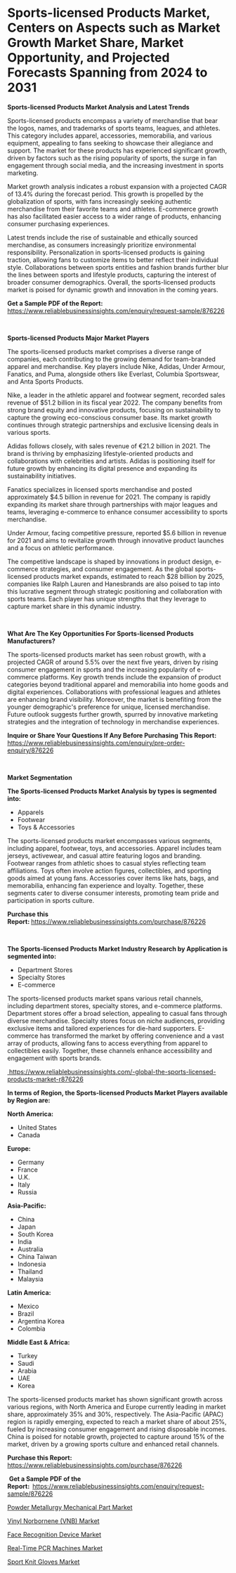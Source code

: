 <p><h1>Sports-licensed Products Market, Centers on Aspects such as Market Growth Market Share, Market Opportunity, and Projected Forecasts Spanning from 2024 to 2031</h1></p><p><strong>Sports-licensed Products Market Analysis and Latest Trends</strong></p>
<p><p>Sports-licensed products encompass a variety of merchandise that bear the logos, names, and trademarks of sports teams, leagues, and athletes. This category includes apparel, accessories, memorabilia, and various equipment, appealing to fans seeking to showcase their allegiance and support. The market for these products has experienced significant growth, driven by factors such as the rising popularity of sports, the surge in fan engagement through social media, and the increasing investment in sports marketing.</p><p>Market growth analysis indicates a robust expansion with a projected CAGR of 13.4% during the forecast period. This growth is propelled by the globalization of sports, with fans increasingly seeking authentic merchandise from their favorite teams and athletes. E-commerce growth has also facilitated easier access to a wider range of products, enhancing consumer purchasing experiences.</p><p>Latest trends include the rise of sustainable and ethically sourced merchandise, as consumers increasingly prioritize environmental responsibility. Personalization in sports-licensed products is gaining traction, allowing fans to customize items to better reflect their individual style. Collaborations between sports entities and fashion brands further blur the lines between sports and lifestyle products, capturing the interest of broader consumer demographics. Overall, the sports-licensed products market is poised for dynamic growth and innovation in the coming years.</p></p>
<p><strong>Get a Sample PDF of the Report:&nbsp;</strong> <a href="https://www.reliablebusinessinsights.com/enquiry/request-sample/876226">https://www.reliablebusinessinsights.com/enquiry/request-sample/876226</a></p>
<p>&nbsp;</p>
<p><strong>Sports-licensed Products Major Market Players</strong></p>
<p><p>The sports-licensed products market comprises a diverse range of companies, each contributing to the growing demand for team-branded apparel and merchandise. Key players include Nike, Adidas, Under Armour, Fanatics, and Puma, alongside others like Everlast, Columbia Sportswear, and Anta Sports Products.</p><p>Nike, a leader in the athletic apparel and footwear segment, recorded sales revenue of $51.2 billion in its fiscal year 2022. The company benefits from strong brand equity and innovative products, focusing on sustainability to capture the growing eco-conscious consumer base. Its market growth continues through strategic partnerships and exclusive licensing deals in various sports.</p><p>Adidas follows closely, with sales revenue of €21.2 billion in 2021. The brand is thriving by emphasizing lifestyle-oriented products and collaborations with celebrities and artists. Adidas is positioning itself for future growth by enhancing its digital presence and expanding its sustainability initiatives.</p><p>Fanatics specializes in licensed sports merchandise and posted approximately $4.5 billion in revenue for 2021. The company is rapidly expanding its market share through partnerships with major leagues and teams, leveraging e-commerce to enhance consumer accessibility to sports merchandise.</p><p>Under Armour, facing competitive pressure, reported $5.6 billion in revenue for 2021 and aims to revitalize growth through innovative product launches and a focus on athletic performance.</p><p>The competitive landscape is shaped by innovations in product design, e-commerce strategies, and consumer engagement. As the global sports-licensed products market expands, estimated to reach $28 billion by 2025, companies like Ralph Lauren and Hanesbrands are also poised to tap into this lucrative segment through strategic positioning and collaboration with sports teams. Each player has unique strengths that they leverage to capture market share in this dynamic industry.</p></p>
<p>&nbsp;</p>
<p><strong>What Are The Key Opportunities For Sports-licensed Products Manufacturers?</strong></p>
<p><p>The sports-licensed products market has seen robust growth, with a projected CAGR of around 5.5% over the next five years, driven by rising consumer engagement in sports and the increasing popularity of e-commerce platforms. Key growth trends include the expansion of product categories beyond traditional apparel and memorabilia into home goods and digital experiences. Collaborations with professional leagues and athletes are enhancing brand visibility. Moreover, the market is benefiting from the younger demographic's preference for unique, licensed merchandise. Future outlook suggests further growth, spurred by innovative marketing strategies and the integration of technology in merchandise experiences.</p></p>
<p><strong>Inquire or Share Your Questions If Any Before Purchasing This Report:</strong> <a href="https://www.reliablebusinessinsights.com/enquiry/pre-order-enquiry/876226">https://www.reliablebusinessinsights.com/enquiry/pre-order-enquiry/876226</a></p>
<p>&nbsp;</p>
<p><strong>Market Segmentation</strong></p>
<p><strong>The Sports-licensed Products Market Analysis by types is segmented into:</strong></p>
<p><ul><li>Apparels</li><li>Footwear</li><li>Toys & Accessories</li></ul></p>
<p><p>The sports-licensed products market encompasses various segments, including apparel, footwear, toys, and accessories. Apparel includes team jerseys, activewear, and casual attire featuring logos and branding. Footwear ranges from athletic shoes to casual styles reflecting team affiliations. Toys often involve action figures, collectibles, and sporting goods aimed at young fans. Accessories cover items like hats, bags, and memorabilia, enhancing fan experience and loyalty. Together, these segments cater to diverse consumer interests, promoting team pride and participation in sports culture.</p></p>
<p><strong>Purchase this Report:&nbsp;</strong><a href="https://www.reliablebusinessinsights.com/purchase/876226">https://www.reliablebusinessinsights.com/purchase/876226</a></p>
<p>&nbsp;</p>
<p><strong>The Sports-licensed Products Market Industry Research by Application is segmented into:</strong></p>
<p><ul><li>Department Stores</li><li>Specialty Stores</li><li>E-commerce</li></ul></p>
<p><p>The sports-licensed products market spans various retail channels, including department stores, specialty stores, and e-commerce platforms. Department stores offer a broad selection, appealing to casual fans through diverse merchandise. Specialty stores focus on niche audiences, providing exclusive items and tailored experiences for die-hard supporters. E-commerce has transformed the market by offering convenience and a vast array of products, allowing fans to access everything from apparel to collectibles easily. Together, these channels enhance accessibility and engagement with sports brands.</p></p>
<p><a href="https://www.reliablebusinessinsights.com/-global-the-sports-licensed-products-market-r876226">&nbsp;https://www.reliablebusinessinsights.com/-global-the-sports-licensed-products-market-r876226</a></p>
<p><strong>In terms of Region, the Sports-licensed Products Market Players available by Region are:</strong></p>
<p>
    <p> <strong> North America: </strong>
        <ul>
            <li>United States</li>
            <li>Canada</li>
        </ul>
        </p> 
    <p> <strong> Europe: </strong>
        <ul>
            <li>Germany</li>
            <li>France</li>
            <li>U.K.</li>
            <li>Italy</li>
            <li>Russia</li>
        </ul>
        </p> 
    <p> <strong> Asia-Pacific: </strong>
        <ul>
            <li>China</li>
            <li>Japan</li>
            <li>South Korea</li>
            <li>India</li>
            <li>Australia</li>
            <li>China Taiwan</li>
            <li>Indonesia</li>
            <li>Thailand</li>
            <li>Malaysia</li>
        </ul>
        </p> 
    <p> <strong> Latin America: </strong>
        <ul>
            <li>Mexico</li>
            <li>Brazil</li>
            <li>Argentina Korea</li>
            <li>Colombia</li>
        </ul>
        </p> 
    <p> <strong> Middle East & Africa: </strong>
        <ul>
            <li>Turkey</li>
            <li>Saudi</li>
            <li>Arabia</li>
            <li>UAE</li>
            <li>Korea</li>
        </ul>
    </p>
    </p>
<p><p>The sports-licensed products market has shown significant growth across various regions, with North America and Europe currently leading in market share, approximately 35% and 30%, respectively. The Asia-Pacific (APAC) region is rapidly emerging, expected to reach a market share of about 25%, fueled by increasing consumer engagement and rising disposable incomes. China is poised for notable growth, projected to capture around 15% of the market, driven by a growing sports culture and enhanced retail channels.</p></p>
<p><strong>Purchase this Report: </strong><a href="https://www.reliablebusinessinsights.com/purchase/876226">https://www.reliablebusinessinsights.com/purchase/876226</a></p>
<p>&nbsp;<strong>Get a Sample PDF of the Report:&nbsp;&nbsp;</strong><a href="https://www.reliablebusinessinsights.com/enquiry/request-sample/876226">https://www.reliablebusinessinsights.com/enquiry/request-sample/876226</a></p>
<p><strong></strong></p>
<p><p><a href="https://issuu.com/reportprime-2/docs/powder-metallurgy-mechanical-part-m_1c60eab7eb467d">Powder Metallurgy Mechanical Part Market</a></p><p><a href="https://medium.com/@jakobeblake56/vinyl-norbornene-vnb-market-size-share-trends-analysis-report-by-end-use-b266c1a9554e">Vinyl Norbornene (VNB) Market</a></p><p><a href="https://www.linkedin.com/pulse/strategic-insights-global-face-recognition-device-market-trends-tl6oc?trackingId=yFj2HTT4SeaCVI5fXEKOFQ%3D%3D">Face Recognition Device Market</a></p><p><a href="https://medium.com/@jakobeblake56/real-time-pcr-machines-market-size-is-growing-at-cagr-of-11-4-f5ca2a0a75ab">Real-Time PCR Machines Market</a></p><p><a href="https://github.com/seamusocallaghan/Market-Research-Report-List-1/blob/main/sport-knit-gloves-market.md">Sport Knit Gloves Market</a></p></p>